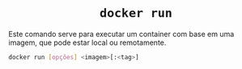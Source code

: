 <h1 align="center"><code>docker run</code></h1>

Este comando serve para executar um container com base em uma imagem, que pode estar local ou remotamente.

```bash
docker run [opções] <imagem>[:<tag>]
```